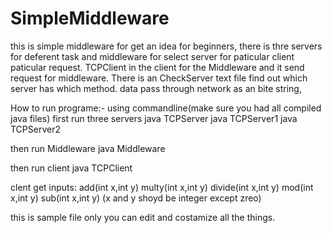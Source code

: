 # SimpleMiddleware
this is simple middleware for get an idea for beginners,
 there is thre servers for deferent task and middleware for select server for paticular client paticular request.
 TCPClient in the client for the Middleware and it send request for middleware.
 There is an CheckServer  text file find out which server has which method.
 data pass through network as an bite string,

How to run programe:-
using commandline(make sure you had all compiled java files)
  first run three servers 
    java TCPServer
    java TCPServer1
    java TCPServer2
    
  then run Middleware
    java Middleware
    
  then run client
    java TCPClient
    
clent get inputs:
  add(int x,int y)
  multy(int x,int y)
  divide(int x,int y)
  mod(int x,int y)
  sub(int x,int y)
(x and y shoyd be integer except zreo)
  
this is sample file only you can edit and costamize all the things. 
